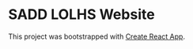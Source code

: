 # SADD LOLHS Website

This project was bootstrapped with [Create React App](https://github.com/facebook/create-react-app).
